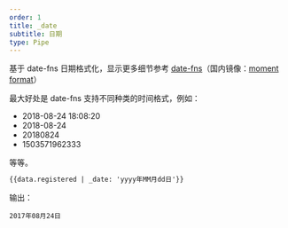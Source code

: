 ```yaml
---
order: 1
title: _date
subtitle: 日期
type: Pipe
---
```


基于 date-fns 日期格式化，显示更多细节参考 [date-fns](https://date-fns.org/v1.29.0/docs/format)（国内镜像：[moment format](http://momentjs.cn/docs/#/displaying/format/)）

最大好处是 date-fns 支持不同种类的时间格式，例如：

+ 2018-08-24 18:08:20
+ 2018-08-24
+ 20180824
+ 1503571962333

等等。

```html
{{data.registered | _date: 'yyyy年MM月dd日'}}
```

输出：

```
2017年08月24日
```
